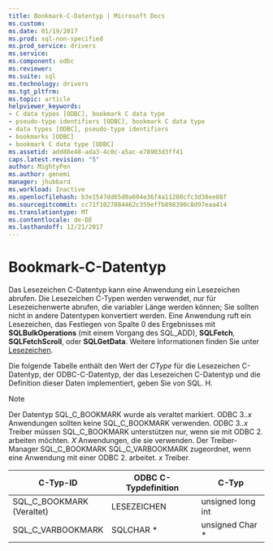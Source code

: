 ```yaml
---
title: Bookmark-C-Datentyp | Microsoft Docs
ms.custom: 
ms.date: 01/19/2017
ms.prod: sql-non-specified
ms.prod_service: drivers
ms.service: 
ms.component: odbc
ms.reviewer: 
ms.suite: sql
ms.technology: drivers
ms.tgt_pltfrm: 
ms.topic: article
helpviewer_keywords:
- C data types [ODBC], bookmark C data type
- pseudo-type identifiers [ODBC], bookmark C data type
- data types [ODBC], pseudo-type identifiers
- bookmarks [ODBC]
- bookmark C data type [ODBC]
ms.assetid: add88e48-ada3-4c0c-a5ac-e78903d3ff41
caps.latest.revision: "5"
author: MightyPen
ms.author: genemi
manager: jhubbard
ms.workload: Inactive
ms.openlocfilehash: b3e1547dd65d0a604e36f4a11280cfc3d38ee88f
ms.sourcegitcommit: cc71f1027884462c359effb898390c8d97eaa414
ms.translationtype: MT
ms.contentlocale: de-DE
ms.lasthandoff: 12/21/2017
---
```

# <a name="bookmark-c-data-type"></a>Bookmark-C-Datentyp
Das Lesezeichen C-Datentyp kann eine Anwendung ein Lesezeichen abrufen. Die Lesezeichen C-Typen werden verwendet, nur für Lesezeichenwerte abrufen, die variabler Länge werden können; Sie sollten nicht in andere Datentypen konvertiert werden. Eine Anwendung ruft ein Lesezeichen, das Festlegen von Spalte 0 des Ergebnisses mit **SQLBulkOperations** (mit einem Vorgang des SQL_ADD), **SQLFetch**, **SQLFetchScroll**, oder **SQLGetData**. Weitere Informationen finden Sie unter [Lesezeichen](../../../odbc/reference/develop-app/bookmarks-odbc.md).  
  
 Die folgende Tabelle enthält den Wert der *CType* für die Lesezeichen C-Datentyp, der ODBC-C-Datentyp, der das Lesezeichen C-Datentyp und die Definition dieser Daten implementiert, geben Sie von SQL. H.  
  
> [!NOTE]  
>  Der Datentyp SQL_C_BOOKMARK wurde als veraltet markiert. ODBC 3.*.x* Anwendungen sollten keine SQL_C_BOOKMARK verwenden. ODBC 3.*.x* Treiber müssen SQL_C_BOOKMARK unterstützen nur, wenn sie mit ODBC 2. arbeiten möchten. *X* Anwendungen, die sie verwenden. Der Treiber-Manager SQL_C_BOOKMARK SQL_C_VARBOOKMARK zugeordnet, wenn eine Anwendung mit einer ODBC 2. arbeitet. *x* Treiber.  
  
|C-Typ-ID|ODBC C-Typdefinition|C-Typ|  
|-----------------------|--------------------|------------|  
|SQL_C_BOOKMARK<br />(Veraltet)|LESEZEICHEN|unsigned long int|  
|SQL_C_VARBOOKMARK|SQLCHAR *|unsigned Char *|
